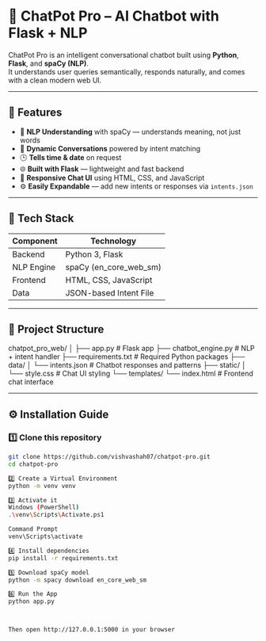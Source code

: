 # 🤖 ChatPot Pro – AI Chatbot with Flask + NLP

ChatPot Pro is an intelligent conversational chatbot built using **Python**, **Flask**, and **spaCy (NLP)**.  
It understands user queries semantically, responds naturally, and comes with a clean modern web UI.

---

## 🚀 Features

- 🧠 **NLP Understanding** with spaCy — understands meaning, not just words  
- 💬 **Dynamic Conversations** powered by intent matching  
- 🕒 **Tells time & date** on request  
- 🌐 **Built with Flask** — lightweight and fast backend  
- 🎨 **Responsive Chat UI** using HTML, CSS, and JavaScript  
- ⚙️ **Easily Expandable** — add new intents or responses via `intents.json`  

---

## 🧩 Tech Stack

| Component | Technology |
|------------|-------------|
| Backend | Python 3, Flask |
| NLP Engine | spaCy (en_core_web_sm) |
| Frontend | HTML, CSS, JavaScript |
| Data | JSON-based Intent File |

---

## 📂 Project Structure

chatpot_pro_web/
│
├── app.py # Flask app
├── chatbot_engine.py # NLP + intent handler
├── requirements.txt # Required Python packages
├── data/
│ └── intents.json # Chatbot responses and patterns
├── static/
│ └── style.css # Chat UI styling
└── templates/
└── index.html # Frontend chat interface


---

## ⚙️ Installation Guide

### 1️⃣ Clone this repository
```bash
git clone https://github.com/vishvashah07/chatpot-pro.git
cd chatpot-pro

2️⃣ Create a Virtual Environment
python -m venv venv

3️⃣ Activate it
Windows (PowerShell)
.\venv\Scripts\Activate.ps1

Command Prompt
venv\Scripts\activate

4️⃣ Install dependencies
pip install -r requirements.txt

5️⃣ Download spaCy model
python -m spacy download en_core_web_sm

6️⃣ Run the App
python app.py



Then open http://127.0.0.1:5000 in your browser




